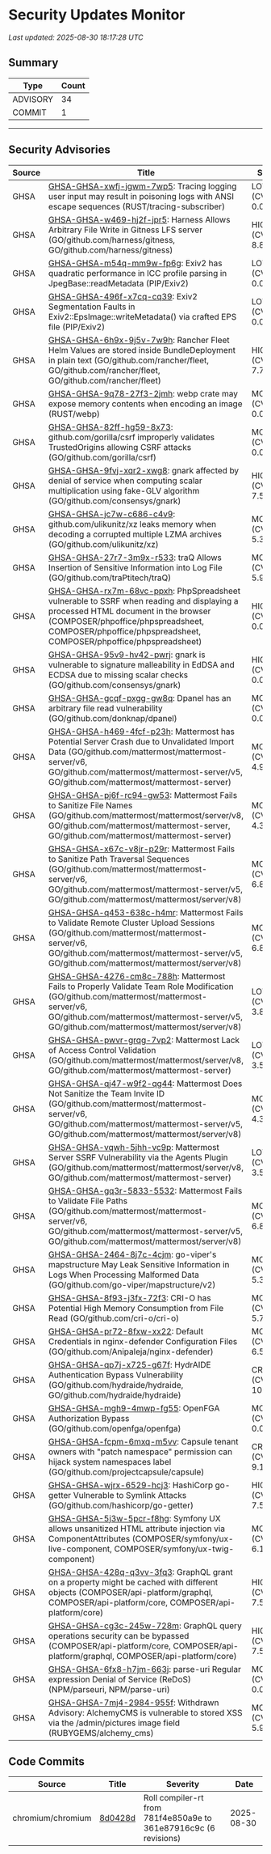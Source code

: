 # Security Updates Monitor

*Last updated: 2025-08-30 18:17:28 UTC*

## Summary
| Type | Count |
|------|-------|
| ADVISORY | 34 |
| COMMIT | 1 |

---

## Security Advisories

| Source | Title | Severity | Date |
|--------|-------|----------|------|
| GHSA | [GHSA-GHSA-xwfj-jgwm-7wp5](https://github.com/advisories/GHSA-xwfj-jgwm-7wp5):  Tracing logging user input may result in poisoning logs with ANSI escape sequences (RUST/tracing-subscriber) | LOW (CVSS: 0.0) | 2025-08-29 |
| GHSA | [GHSA-GHSA-w469-hj2f-jpr5](https://github.com/advisories/GHSA-w469-hj2f-jpr5): Harness Allows Arbitrary File Write in Gitness LFS server (GO/github.com/harness/gitness, GO/github.com/harness/gitness) | HIGH (CVSS: 8.8) | 2025-08-29 |
| GHSA | [GHSA-GHSA-m54q-mm9w-fp6g](https://github.com/advisories/GHSA-m54q-mm9w-fp6g): Exiv2 has quadratic performance in ICC profile parsing in JpegBase::readMetadata (PIP/Exiv2) | LOW (CVSS: 0.0) | 2025-08-29 |
| GHSA | [GHSA-GHSA-496f-x7cq-cq39](https://github.com/advisories/GHSA-496f-x7cq-cq39): Exiv2 Segmentation Faults in Exiv2::EpsImage::writeMetadata() via crafted EPS file (PIP/Exiv2) | LOW (CVSS: 0.0) | 2025-08-29 |
| GHSA | [GHSA-GHSA-6h9x-9j5v-7w9h](https://github.com/advisories/GHSA-6h9x-9j5v-7w9h): Rancher Fleet Helm Values are stored inside BundleDeployment in plain text (GO/github.com/rancher/fleet, GO/github.com/rancher/fleet, GO/github.com/rancher/fleet) | HIGH (CVSS: 7.7) | 2025-08-29 |
| GHSA | [GHSA-GHSA-9q78-27f3-2jmh](https://github.com/advisories/GHSA-9q78-27f3-2jmh): webp crate may expose memory contents when encoding an image (RUST/webp) | MODERATE (CVSS: 0.0) | 2025-08-29 |
| GHSA | [GHSA-GHSA-82ff-hg59-8x73](https://github.com/advisories/GHSA-82ff-hg59-8x73): github.com/gorilla/csrf improperly validates TrustedOrigins allowing CSRF attacks (GO/github.com/gorilla/csrf) | MODERATE (CVSS: 0.0) | 2025-08-29 |
| GHSA | [GHSA-GHSA-9fvj-xqr2-xwg8](https://github.com/advisories/GHSA-9fvj-xqr2-xwg8): gnark affected by denial of service when computing scalar multiplication using fake-GLV algorithm (GO/github.com/consensys/gnark) | HIGH (CVSS: 7.5) | 2025-08-29 |
| GHSA | [GHSA-GHSA-jc7w-c686-c4v9](https://github.com/advisories/GHSA-jc7w-c686-c4v9): github.com/ulikunitz/xz leaks memory when decoding a corrupted multiple LZMA archives (GO/github.com/ulikunitz/xz) | MODERATE (CVSS: 5.3) | 2025-08-28 |
| GHSA | [GHSA-GHSA-27r7-3m9x-r533](https://github.com/advisories/GHSA-27r7-3m9x-r533): traQ Allows Insertion of Sensitive Information into Log File (GO/github.com/traPtitech/traQ) | MODERATE (CVSS: 5.9) | 2025-08-26 |
| GHSA | [GHSA-GHSA-rx7m-68vc-ppxh](https://github.com/advisories/GHSA-rx7m-68vc-ppxh): PhpSpreadsheet vulnerable to SSRF when reading and displaying a processed HTML document in the browser (COMPOSER/phpoffice/phpspreadsheet, COMPOSER/phpoffice/phpspreadsheet, COMPOSER/phpoffice/phpspreadsheet) | HIGH (CVSS: 0.0) | 2025-08-25 |
| GHSA | [GHSA-GHSA-95v9-hv42-pwrj](https://github.com/advisories/GHSA-95v9-hv42-pwrj): gnark is vulnerable to signature malleability in EdDSA and ECDSA due to missing scalar checks (GO/github.com/consensys/gnark) | HIGH (CVSS: 0.0) | 2025-08-22 |
| GHSA | [GHSA-GHSA-gcqf-pxgg-gw8q](https://github.com/advisories/GHSA-gcqf-pxgg-gw8q): Dpanel has an arbitrary file read vulnerability (GO/github.com/donknap/dpanel) | MODERATE (CVSS: 0.0) | 2025-08-22 |
| GHSA | [GHSA-GHSA-h469-4fcf-p23h](https://github.com/advisories/GHSA-h469-4fcf-p23h): Mattermost has Potential Server Crash due to Unvalidated Import Data (GO/github.com/mattermost/mattermost-server/v6, GO/github.com/mattermost/mattermost-server/v5, GO/github.com/mattermost/mattermost-server) | MODERATE (CVSS: 4.9) | 2025-08-21 |
| GHSA | [GHSA-GHSA-pj6f-rc94-gw53](https://github.com/advisories/GHSA-pj6f-rc94-gw53): Mattermost Fails to Sanitize File Names (GO/github.com/mattermost/mattermost/server/v8, GO/github.com/mattermost/mattermost-server, GO/github.com/mattermost/mattermost-server) | MODERATE (CVSS: 4.3) | 2025-08-21 |
| GHSA | [GHSA-GHSA-x67c-v8jr-p29r](https://github.com/advisories/GHSA-x67c-v8jr-p29r): Mattermost Fails to Sanitize Path Traversal Sequences (GO/github.com/mattermost/mattermost-server/v6, GO/github.com/mattermost/mattermost-server/v5, GO/github.com/mattermost/mattermost/server/v8) | MODERATE (CVSS: 6.8) | 2025-08-21 |
| GHSA | [GHSA-GHSA-q453-638c-h4mr](https://github.com/advisories/GHSA-q453-638c-h4mr): Mattermost Fails to Validate Remote Cluster Upload Sessions (GO/github.com/mattermost/mattermost-server/v6, GO/github.com/mattermost/mattermost-server/v5, GO/github.com/mattermost/mattermost/server/v8) | MODERATE (CVSS: 6.8) | 2025-08-21 |
| GHSA | [GHSA-GHSA-4276-cm8c-788h](https://github.com/advisories/GHSA-4276-cm8c-788h): Mattermost Fails to Properly Validate Team Role Modification (GO/github.com/mattermost/mattermost-server/v6, GO/github.com/mattermost/mattermost-server/v5, GO/github.com/mattermost/mattermost/server/v8) | LOW (CVSS: 3.8) | 2025-08-21 |
| GHSA | [GHSA-GHSA-pwvr-grqg-7vp2](https://github.com/advisories/GHSA-pwvr-grqg-7vp2): Mattermost Lack of Access Control Validation (GO/github.com/mattermost/mattermost/server/v8, GO/github.com/mattermost/mattermost-server) | LOW (CVSS: 3.5) | 2025-08-21 |
| GHSA | [GHSA-GHSA-qj47-w9f2-qg44](https://github.com/advisories/GHSA-qj47-w9f2-qg44): Mattermost Does Not Sanitize the Team Invite ID (GO/github.com/mattermost/mattermost-server/v6, GO/github.com/mattermost/mattermost-server/v5, GO/github.com/mattermost/mattermost/server/v8) | MODERATE (CVSS: 4.3) | 2025-08-21 |
| GHSA | [GHSA-GHSA-vqwh-5jhh-vc9p](https://github.com/advisories/GHSA-vqwh-5jhh-vc9p): Mattermost Server SSRF Vulnerability via the Agents Plugin (GO/github.com/mattermost/mattermost/server/v8, GO/github.com/mattermost/mattermost-server) | LOW (CVSS: 3.5) | 2025-08-21 |
| GHSA | [GHSA-GHSA-gq3r-5833-5532](https://github.com/advisories/GHSA-gq3r-5833-5532): Mattermost Fails to Validate File Paths (GO/github.com/mattermost/mattermost-server/v6, GO/github.com/mattermost/mattermost-server/v5, GO/github.com/mattermost/mattermost/server/v8) | MODERATE (CVSS: 6.8) | 2025-08-21 |
| GHSA | [GHSA-GHSA-2464-8j7c-4cjm](https://github.com/advisories/GHSA-2464-8j7c-4cjm): go-viper's mapstructure May Leak Sensitive Information in Logs When Processing Malformed Data (GO/github.com/go-viper/mapstructure/v2) | MODERATE (CVSS: 5.3) | 2025-08-21 |
| GHSA | [GHSA-GHSA-8f93-j3fx-72f3](https://github.com/advisories/GHSA-8f93-j3fx-72f3): CRI-O has Potential High Memory Consumption from File Read (GO/github.com/cri-o/cri-o) | MODERATE (CVSS: 5.7) | 2025-08-20 |
| GHSA | [GHSA-GHSA-pr72-8fxw-xx22](https://github.com/advisories/GHSA-pr72-8fxw-xx22): Default Credentials in nginx-defender Configuration Files (GO/github.com/Anipaleja/nginx-defender) | MODERATE (CVSS: 6.5) | 2025-08-19 |
| GHSA | [GHSA-GHSA-qp7j-x725-g67f](https://github.com/advisories/GHSA-qp7j-x725-g67f): HydrAIDE Authentication Bypass Vulnerability (GO/github.com/hydraide/hydraide, GO/github.com/hydraide/hydraide) | CRITICAL (CVSS: 10.0) | 2025-08-19 |
| GHSA | [GHSA-GHSA-mgh9-4mwp-fg55](https://github.com/advisories/GHSA-mgh9-4mwp-fg55): OpenFGA Authorization Bypass  (GO/github.com/openfga/openfga) | MODERATE (CVSS: 0.0) | 2025-08-18 |
| GHSA | [GHSA-GHSA-fcpm-6mxq-m5vv](https://github.com/advisories/GHSA-fcpm-6mxq-m5vv): Capsule tenant owners with "patch namespace" permission can hijack system namespaces label (GO/github.com/projectcapsule/capsule) | CRITICAL (CVSS: 9.1) | 2025-08-18 |
| GHSA | [GHSA-GHSA-wjrx-6529-hcj3](https://github.com/advisories/GHSA-wjrx-6529-hcj3): HashiCorp go-getter Vulnerable to Symlink Attacks (GO/github.com/hashicorp/go-getter) | HIGH (CVSS: 7.5) | 2025-08-15 |
| GHSA | [GHSA-GHSA-5j3w-5pcr-f8hg](https://github.com/advisories/GHSA-5j3w-5pcr-f8hg): Symfony UX allows unsanitized HTML attribute injection via ComponentAttributes (COMPOSER/symfony/ux-live-component, COMPOSER/symfony/ux-twig-component) | MODERATE (CVSS: 6.1) | 2025-05-19 |
| GHSA | [GHSA-GHSA-428q-q3vv-3fq3](https://github.com/advisories/GHSA-428q-q3vv-3fq3): GraphQL grant on a property might be cached with different objects (COMPOSER/api-platform/graphql, COMPOSER/api-platform/core, COMPOSER/api-platform/core) | HIGH (CVSS: 7.5) | 2025-04-04 |
| GHSA | [GHSA-GHSA-cg3c-245w-728m](https://github.com/advisories/GHSA-cg3c-245w-728m): GraphQL query operations security can be bypassed (COMPOSER/api-platform/core, COMPOSER/api-platform/graphql, COMPOSER/api-platform/core) | HIGH (CVSS: 7.5) | 2025-04-04 |
| GHSA | [GHSA-GHSA-6fx8-h7jm-663j](https://github.com/advisories/GHSA-6fx8-h7jm-663j): parse-uri Regular expression Denial of Service (ReDoS) (NPM/parseuri, NPM/parse-uri) | MODERATE (CVSS: 0.0) | 2025-01-16 |
| GHSA | [GHSA-GHSA-7mj4-2984-955f](https://github.com/advisories/GHSA-7mj4-2984-955f): Withdrawn Advisory: AlchemyCMS is vulnerable to stored XSS via the /admin/pictures image field (RUBYGEMS/alchemy_cms) | MODERATE (CVSS: 5.9) | 2022-05-14 |

## Code Commits

| Source | Title | Severity | Date |
|--------|-------|----------|------|
| chromium/chromium | [8d0428d](https://github.com/chromium/chromium/commit/8d0428d5211aff5f38e7d51c36726bbb9ab952b8) | Roll compiler-rt from 781f4e850a9e to 361e87916c9c (6 revisions) | 2025-08-30 |

